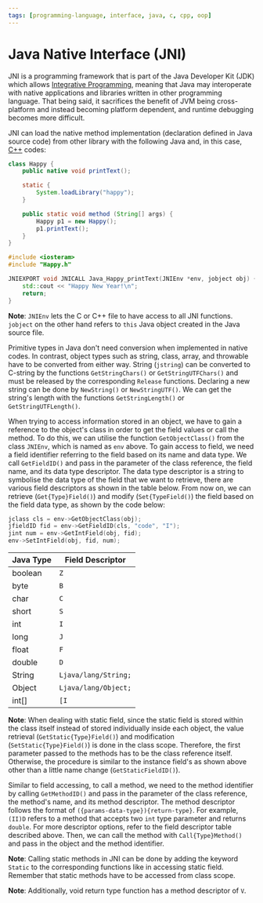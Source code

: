 ```yaml
---
tags: [programming-language, interface, java, c, cpp, oop]
---
```


# Java Native Interface (JNI)

JNI is a programming framework that is part of the Java Developer Kit (JDK)
which allows [Integrative Programming](202311041150.md), meaning that Java may
interoperate with native applications and libraries written in other programming
language. That being said, it sacrifices the benefit of JVM being cross-platform
and instead becoming platform dependent, and runtime debugging becomes more
difficult.

JNI can load the native method implementation (declaration defined in Java
source code) from other library with the following Java and, in this case,
[C++](202302190651.md) codes:

```java
class Happy {
    public native void printText();

    static {
        System.loadLibrary("happy");
    }

    public static void method (String[] args) {
        Happy p1 = new Happy();
        p1.printText();
    }
}
```

```cpp
#include <iosteram>
#include "Happy.h"

JNIEXPORT void JNICALL Java_Happy_printText(JNIEnv *env, jobject obj) {
    std::cout << "Happy New Year!\n";
    return;
}
```

**Note**: `JNIEnv` lets the C or C++ file to have access to all JNI functions.
`jobject` on the other hand refers to `this` Java object created in the Java
source file.

Primitive types in Java don't need conversion when implemented in native codes.
In contrast, object types such as string, class, array, and throwable have to be
converted from either way. String (`jstring`) can be converted to C-string by
the functions `GetStringChars()` or `GetStringUTFChars()` and must be released
by the corresponding `Release` functions. Declaring a new string can be done by
`NewString()` or `NewStringUTF()`. We can get the string's length with the
functions `GetStringLength()` or `GetStringUTFLength()`.

When trying to access information stored in an object, we have to gain a
reference to the object's class in order to get the field values or call the
method. To do this, we can utilise the function `GetObjectClass()` from the
class `JNIEnv`, which is named as `env` above. To gain access to field, we need
a field identifier referring to the field based on its name and data type. We
call `GetFieldID()` and pass in the parameter of the class reference, the field
name, and its data type descriptor. The data type descriptor is a string to
symbolise the data type of the field that we want to retrieve, there are various
field descriptors as shown in the table below. From now on, we can retrieve
(`Get{Type}Field()`) and modify (`Set{TypeField()`) the field based on the field
data type, as shown by the code below:

```cpp
jclass cls = env->GetObjectClass(obj);
jfieldID fid = env->GetFieldID(cls, "code", "I");
jint num = env->GetIntField(obj, fid);
env->SetIntField(obj, fid, num);
```

Java Type | Field Descriptor
---|---
boolean | `Z`
byte | `B`
char | `C`
short | `S`
int | `I`
long | `J`
float | `F`
double | `D`
String | `Ljava/lang/String;`
Object | `Ljava/lang/Object;`
int[] | `[I`

**Note**: When dealing with static field, since the static field is stored
within the class itself instead of stored individually inside each object, the
value retrieval (`GetStatic{Type}Field()`) and modification
(`SetStatic{Type}Field()`) is done in the class scope. Therefore, the first
parameter passed to the methods has to be the class reference itself. Otherwise,
the procedure is similar to the instance field's as shown above other than a
little name change (`GetStaticFieldID()`).

Similar to field accessing, to call a method, we need to the method identifier
by calling `GetMethodID()` and pass in the parameter of the class reference, the
method's name, and its method descriptor. The method descriptor follows the
format of `({params-data-type}){return-type}`. For example, `(II)D` refers to a
method that accepts two `int` type parameter and returns `double`. For more
descriptor options, refer to the field descriptor table described above. Then,
we can call the method with `Call{Type}Method()` and pass in the object and the
method identifier.

**Note**: Calling static methods in JNI can be done by adding the keyword
`Static` to the corresponding functions like in accessing static field. Remember
that static methods have to be accessed from class scope.

**Note**: Additionally, void return type function has a method descriptor of
`V`.

